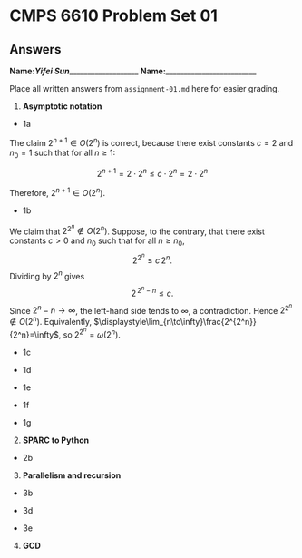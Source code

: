   # CMPS 6610 Problem Set 01
## Answers

**Name:**___Yifei Sun______________________
**Name:**_________________________


Place all written answers from `assignment-01.md` here for easier grading.

1. **Asymptotic notation**

  - 1a 

The claim $2^{n+1} \in O(2^n)$ is correct, because there exist constants 
$c = 2$ and $n_0 = 1$ such that for all $n \geq 1$:

$$
2^{n+1} = 2 \cdot 2^n \leq c \cdot 2^n = 2 \cdot 2^n
$$

Therefore, $2^{n+1} \in O(2^n)$.

  - 1b    

We claim that $2^{2^n}\notin O(2^n)$. Suppose, to the contrary, that there exist
constants $c>0$ and $n_0$ such that for all $n\ge n_0$,
$$
2^{2^n}\le c\,2^n.
$$
Dividing by $2^n$ gives
$$
2^{\,2^n-n}\le c.
$$
Since $2^n-n\to\infty$, the left-hand side tends to $\infty$, a contradiction.
Hence $2^{2^n}\notin O(2^n)$.
Equivalently, $\displaystyle\lim_{n\to\infty}\frac{2^{2^n}}{2^n}=\infty$,
so $2^{2^n}=\omega(2^n)$.
 
  - 1c

  - 1d

  - 1e

  - 1f

  - 1g

2. **SPARC to Python**

  - 2b

3. **Parallelism and recursion**

  - 3b

  - 3d

  - 3e
  
4. **GCD**
